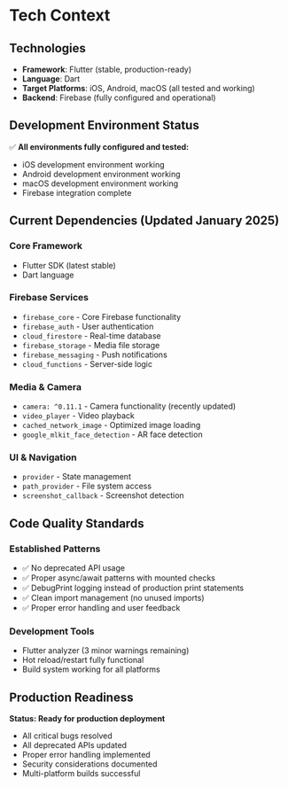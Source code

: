 # Tech Context

## Technologies

- **Framework**: Flutter (stable, production-ready)
- **Language**: Dart
- **Target Platforms**: iOS, Android, macOS (all tested and working)
- **Backend**: Firebase (fully configured and operational)

## Development Environment Status

✅ **All environments fully configured and tested:**
- iOS development environment working
- Android development environment working  
- macOS development environment working
- Firebase integration complete

## Current Dependencies (Updated January 2025)

### Core Framework
- Flutter SDK (latest stable)
- Dart language

### Firebase Services
- `firebase_core` - Core Firebase functionality
- `firebase_auth` - User authentication
- `cloud_firestore` - Real-time database
- `firebase_storage` - Media file storage
- `firebase_messaging` - Push notifications
- `cloud_functions` - Server-side logic

### Media & Camera
- `camera: ^0.11.1` - Camera functionality (recently updated)
- `video_player` - Video playback
- `cached_network_image` - Optimized image loading
- `google_mlkit_face_detection` - AR face detection

### UI & Navigation
- `provider` - State management
- `path_provider` - File system access
- `screenshot_callback` - Screenshot detection

## Code Quality Standards

### Established Patterns
- ✅ No deprecated API usage
- ✅ Proper async/await patterns with mounted checks
- ✅ DebugPrint logging instead of production print statements
- ✅ Clean import management (no unused imports)
- ✅ Proper error handling and user feedback

### Development Tools
- Flutter analyzer (3 minor warnings remaining)
- Hot reload/restart fully functional
- Build system working for all platforms

## Production Readiness

**Status: Ready for production deployment**
- All critical bugs resolved
- All deprecated APIs updated
- Proper error handling implemented
- Security considerations documented
- Multi-platform builds successful 